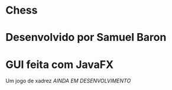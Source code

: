 # Chess

# Desenvolvido por Samuel Baron
# GUI feita com JavaFX

 Um jogo de xadrez *AINDA EM DESENVOLVIMENTO*

